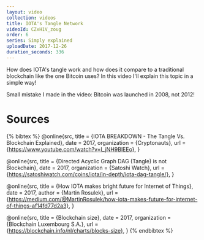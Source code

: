 ```yaml
---
layout: video
collection: videos
title: IOTA's Tangle Network
videoId: CZxH1V_zoug
order: 6
series: Simply explained
uploadDate: 2017-12-26
duration_seconds: 336
---
```


How does IOTA's tangle work and how does it compare to a traditional blockchain like the one Bitcoin uses? In this video I'll explain this topic in a simple way!

Small mistake I made in the video: Bitcoin was launched in 2008, not 2012!

# Sources

{% bibtex %}
@online{src,
    title = {IOTA BREAKDOWN - The Tangle Vs. Blockchain Explained},
    date = 2017,
    organization = {Cryptonauts},
    url = {https://www.youtube.com/watch?v=I_jNH9BlEEo},
}

@online{src,
    title = {Directed Acyclic Graph DAG (Tangle) is not Blockchain},
    date = 2017,
    organization = {Satoshi Watch},
    url = {https://satoshiwatch.com/coins/iota/in-depth/iota-dag-tangle/},
}

@online{src,
    title = {How IOTA makes bright future for Internet of Things},
    date = 2017,
    author = {Martin Rosulek},
    url = {https://medium.com/@MartinRosulek/how-iota-makes-future-for-internet-of-things-af14fd77d2a3},
}

@online{src,
    title = {Blockchain size},
    date = 2017,
    organization = {Blockchain Luxembourg S.A.},
    url = {https://blockchain.info/nl/charts/blocks-size},
}
{% endbibtex %}